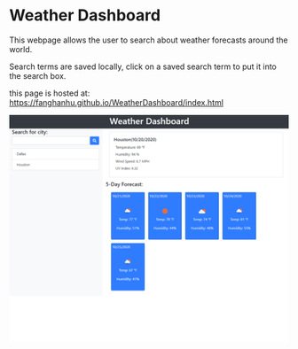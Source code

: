 # Weather Dashboard

This webpage allows the user to search about weather forecasts around the world.

Search terms are saved locally, click on a saved search term to put it into the search box.

this page is hosted at: https://fanghanhu.github.io/WeatherDashboard/index.html

![cover](.//cover.png)

